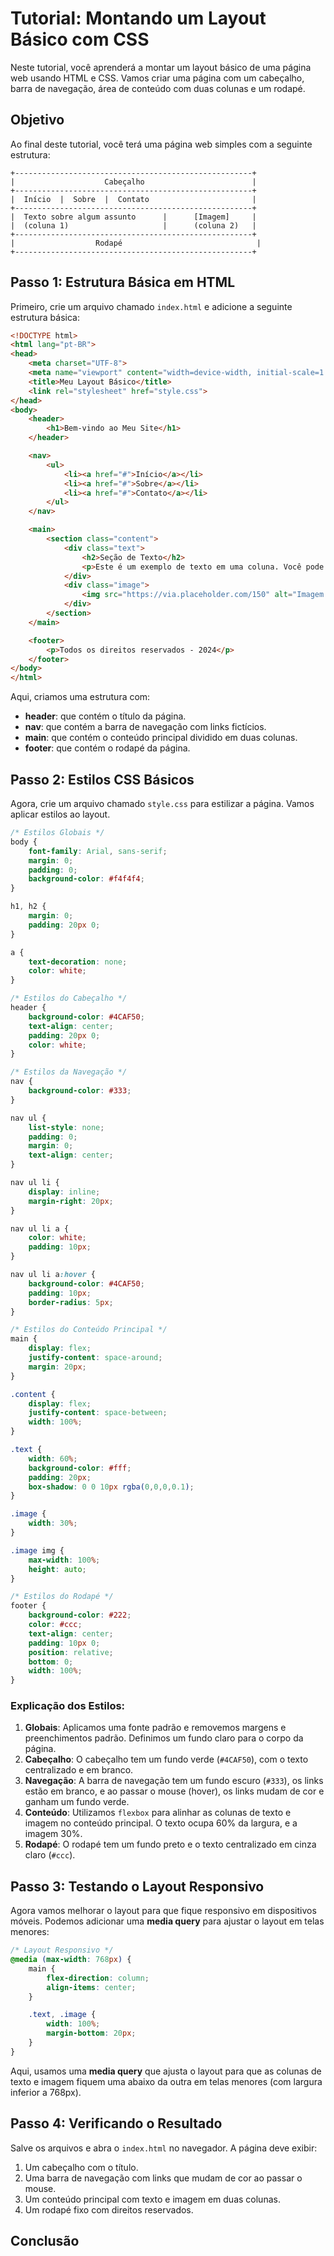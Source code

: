 # Tutorial: Montando um Layout Básico com CSS

Neste tutorial, você aprenderá a montar um layout básico de uma página web usando HTML e CSS. Vamos criar uma página com um cabeçalho, barra de navegação, área de conteúdo com duas colunas e um rodapé.

## Objetivo

Ao final deste tutorial, você terá uma página web simples com a seguinte estrutura:

```
+-----------------------------------------------------+
|                    Cabeçalho                        |
+-----------------------------------------------------+
|  Início  |  Sobre  |  Contato                       |
+-----------------------------------------------------+
|  Texto sobre algum assunto      |      [Imagem]     |
|  (coluna 1)                     |      (coluna 2)   |
+-----------------------------------------------------+
|                  Rodapé                              |
+-----------------------------------------------------+
```

## Passo 1: Estrutura Básica em HTML

Primeiro, crie um arquivo chamado `index.html` e adicione a seguinte estrutura básica:

```html
<!DOCTYPE html>
<html lang="pt-BR">
<head>
    <meta charset="UTF-8">
    <meta name="viewport" content="width=device-width, initial-scale=1.0">
    <title>Meu Layout Básico</title>
    <link rel="stylesheet" href="style.css">
</head>
<body>
    <header>
        <h1>Bem-vindo ao Meu Site</h1>
    </header>

    <nav>
        <ul>
            <li><a href="#">Início</a></li>
            <li><a href="#">Sobre</a></li>
            <li><a href="#">Contato</a></li>
        </ul>
    </nav>

    <main>
        <section class="content">
            <div class="text">
                <h2>Seção de Texto</h2>
                <p>Este é um exemplo de texto em uma coluna. Você pode escrever sobre qualquer assunto aqui.</p>
            </div>
            <div class="image">
                <img src="https://via.placeholder.com/150" alt="Imagem Exemplo">
            </div>
        </section>
    </main>

    <footer>
        <p>Todos os direitos reservados - 2024</p>
    </footer>
</body>
</html>
```

Aqui, criamos uma estrutura com:
- **header**: que contém o título da página.
- **nav**: que contém a barra de navegação com links fictícios.
- **main**: que contém o conteúdo principal dividido em duas colunas.
- **footer**: que contém o rodapé da página.

## Passo 2: Estilos CSS Básicos

Agora, crie um arquivo chamado `style.css` para estilizar a página. Vamos aplicar estilos ao layout.

```css
/* Estilos Globais */
body {
    font-family: Arial, sans-serif;
    margin: 0;
    padding: 0;
    background-color: #f4f4f4;
}

h1, h2 {
    margin: 0;
    padding: 20px 0;
}

a {
    text-decoration: none;
    color: white;
}

/* Estilos do Cabeçalho */
header {
    background-color: #4CAF50;
    text-align: center;
    padding: 20px 0;
    color: white;
}

/* Estilos da Navegação */
nav {
    background-color: #333;
}

nav ul {
    list-style: none;
    padding: 0;
    margin: 0;
    text-align: center;
}

nav ul li {
    display: inline;
    margin-right: 20px;
}

nav ul li a {
    color: white;
    padding: 10px;
}

nav ul li a:hover {
    background-color: #4CAF50;
    padding: 10px;
    border-radius: 5px;
}

/* Estilos do Conteúdo Principal */
main {
    display: flex;
    justify-content: space-around;
    margin: 20px;
}

.content {
    display: flex;
    justify-content: space-between;
    width: 100%;
}

.text {
    width: 60%;
    background-color: #fff;
    padding: 20px;
    box-shadow: 0 0 10px rgba(0,0,0,0.1);
}

.image {
    width: 30%;
}

.image img {
    max-width: 100%;
    height: auto;
}

/* Estilos do Rodapé */
footer {
    background-color: #222;
    color: #ccc;
    text-align: center;
    padding: 10px 0;
    position: relative;
    bottom: 0;
    width: 100%;
}
```

### Explicação dos Estilos:

1. **Globais**: Aplicamos uma fonte padrão e removemos margens e preenchimentos padrão. Definimos um fundo claro para o corpo da página.
2. **Cabeçalho**: O cabeçalho tem um fundo verde (`#4CAF50`), com o texto centralizado e em branco.
3. **Navegação**: A barra de navegação tem um fundo escuro (`#333`), os links estão em branco, e ao passar o mouse (hover), os links mudam de cor e ganham um fundo verde.
4. **Conteúdo**: Utilizamos `flexbox` para alinhar as colunas de texto e imagem no conteúdo principal. O texto ocupa 60% da largura, e a imagem 30%.
5. **Rodapé**: O rodapé tem um fundo preto e o texto centralizado em cinza claro (`#ccc`).

## Passo 3: Testando o Layout Responsivo

Agora vamos melhorar o layout para que fique responsivo em dispositivos móveis. Podemos adicionar uma **media query** para ajustar o layout em telas menores:

```css
/* Layout Responsivo */
@media (max-width: 768px) {
    main {
        flex-direction: column;
        align-items: center;
    }

    .text, .image {
        width: 100%;
        margin-bottom: 20px;
    }
}
```

Aqui, usamos uma **media query** que ajusta o layout para que as colunas de texto e imagem fiquem uma abaixo da outra em telas menores (com largura inferior a 768px).

## Passo 4: Verificando o Resultado

Salve os arquivos e abra o `index.html` no navegador. A página deve exibir:

1. Um cabeçalho com o título.
2. Uma barra de navegação com links que mudam de cor ao passar o mouse.
3. Um conteúdo principal com texto e imagem em duas colunas.
4. Um rodapé fixo com direitos reservados.

## Conclusão

